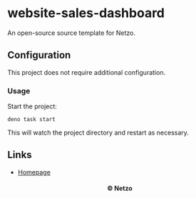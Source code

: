 # website-sales-dashboard

An open-source source template for Netzo.

## Configuration

This project does not require additional configuration.

### Usage

Start the project:

```
deno task start
```

This will watch the project directory and restart as necessary.

## Links

- [Homepage](https://app.netzo.io/templates/website-sales-dashboard)

<div align="center">
  <h4>© Netzo</h4>
</div>
